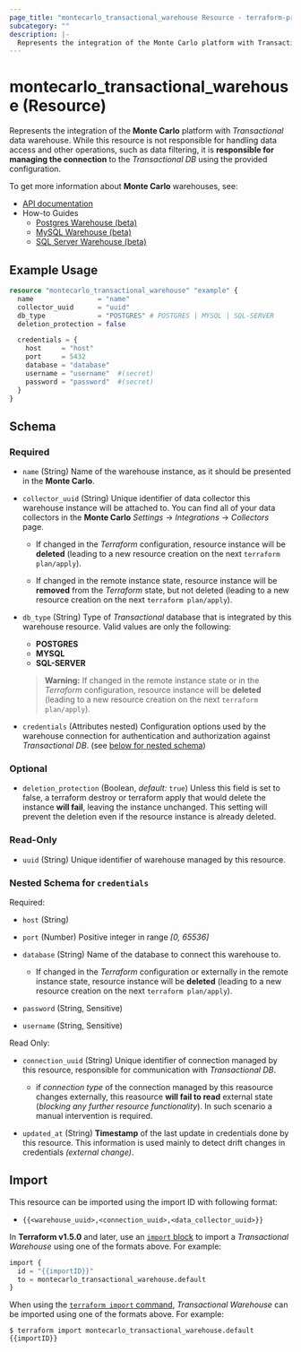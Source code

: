 ```yaml
---
page_title: "montecarlo_transactional_warehouse Resource - terraform-provider-montecarlo"
subcategory: ""
description: |-
  Represents the integration of the Monte Carlo platform with Transactional data warehouse
---
```


# montecarlo_transactional_warehouse (Resource)

Represents the integration of the **Monte Carlo** platform with _Transactional_ data warehouse. While this resource is not responsible for handling data access and other operations, such as data filtering, it is **responsible for managing the connection** to the _Transactional DB_ using the provided configuration.  

To get more information about **Monte Carlo** warehouses, see:
- [API documentation](https://apidocs.getmontecarlo.com/#definition-Warehouse)
- How-to Guides
  - [Postgres Warehouse (beta)](https://docs.getmontecarlo.com/docs/postgres)
  - [MySQL Warehouse (beta)](https://docs.getmontecarlo.com/docs/sql-server)
  - [SQL Server Warehouse (beta)](https://docs.getmontecarlo.com/docs/mysql)



## Example Usage

```terraform
resource "montecarlo_transactional_warehouse" "example" {
  name                = "name"
  collector_uuid      = "uuid"
  db_type             = "POSTGRES" # POSTGRES | MYSQL | SQL-SERVER
  deletion_protection = false

  credentials = {
    host     = "host"
    port     = 5432
    database = "database"
    username = "username"  #(secret)
    password = "password"  #(secret)
  }
}
```



<!-- schema generated by tfplugindocs -->
## Schema

### Required

- `name` (String) Name of the warehouse instance, as it should be presented in the **Monte Carlo**.  

- `collector_uuid` (String) Unique identifier of data collector this warehouse instance will be attached to. You can find all of your data collectors in the **Monte Carlo** _Settings_ -> _Integrations_ -> _Collectors_ page.  

  - If changed in the _Terraform_ configuration, resource instance will be **deleted** (leading to a new resource creation on the next `terraform plan/apply`).  

  - If changed in the remote instance state, resource instance will be **removed** from the _Terraform_ state, but not deleted (leading to a new resource creation on the next `terraform plan/apply`).  

- `db_type` (String) Type of _Transactional_ database that is integrated by this warehouse resource. Valid values are only the following:  

  - **POSTGRES**
  - **MYSQL**
  - **SQL-SERVER**  

  > **Warning:** If changed in the remote instance state or in the _Terraform_ configuration, resource instance will be **deleted** (leading to a new resource creation on the next `terraform plan/apply`).  

- `credentials` (Attributes nested) Configuration options used by the warehouse connection for authentication and authorization against _Transactional DB_. (see [below for nested schema](#nestedatt--credentials))  

### Optional

- `deletion_protection` (Boolean, _default:_ `true`) Unless this field is set to false, a terraform destroy or terraform apply that would delete the instance **will fail**, leaving the instance unchanged. This setting will prevent the deletion even if the resource instance is already deleted.

### Read-Only

- `uuid` (String) Unique identifier of warehouse managed by this resource.  

<a id="nestedatt--credentials"></a>
### Nested Schema for `credentials`

Required:

- `host` (String)  

- `port` (Number)  Positive integer in range _[0, 65536]_

- `database` (String) Name of the database to connect this warehouse to.
  - If changed in the _Terraform_ configuration or externally in the remote instance state, resource instance will be **deleted** (leading to a new resource creation on the next `terraform plan/apply`).  

- `password` (String, Sensitive)  

- `username` (String, Sensitive)  

Read Only:

- `connection_uuid` (String) Unique identifier of connection managed by this resource, responsible for communication with _Transactional DB_.  

  - if _connection type_ of the connection managed by this reasource changes externally, this reasource **will fail to read** external state (_blocking any further resource functionality_). In such scenario a manual intervention is required.  

- `updated_at` (String) **Timestamp** of the last update in credentials done by this resource. This information is used mainly to detect drift changes in credentials _(external change)_.  



## Import

This resource can be imported using the import ID with following format:

* `{{<warehouse_uuid>,<connection_uuid>,<data_collector_uuid>}}`

In **Terraform v1.5.0** and later, use an [`import` block](https://developer.hashicorp.com/terraform/language/import) to import a _Transactional Warehouse_ using one of the formats above. For example:

```terraform
import {
  id = "{{importID}}"
  to = montecarlo_transactional_warehouse.default
}
```

When using the [`terraform import` command](https://developer.hashicorp.com/terraform/cli/commands/import), _Transactional Warehouse_ can be imported using one of the formats above. For example:

```
$ terraform import montecarlo_transactional_warehouse.default {{importID}}
```